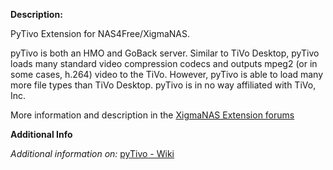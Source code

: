 **Description:**

 PyTivo Extension for NAS4Free/XigmaNAS.

 pyTivo is both an HMO and GoBack server. Similar to TiVo Desktop, pyTivo loads many standard video compression codecs and outputs mpeg2 (or in some cases, h.264) video to the TiVo. However, pyTivo is able to load many more file types than TiVo Desktop. pyTivo is in no way affiliated with TiVo, Inc.


More information and description in the <a href="https://www.xigmanas.com/forums/viewtopic.php?f=71&t=14566">XigmaNAS Extension forums</a>

**Additional Info**

 *Additional information on:* <a href="https://pytivo.sourceforge.io/wiki/index.php/PyTivo">pyTivo - Wiki</a>
